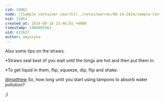 ```yaml
---
cid: 10062
node: ![Sample container search](../notes/warren/08-14-2014/sample-container-search)
nid: 11051
created_at: 2014-08-18 23:46:01 +0000
timestamp: 1408405561
uid: 422627
author: amysoyka
---
```


Also some tips on the straws.

*Straws seal best of you wait until the tongs are hot and then put them in.

*To get liquid in them, flip, squeeze, dip, flip and shake.

[@matthew](/profile/matthew) So, how long until you start using tampons to absorb water pollution?

;)